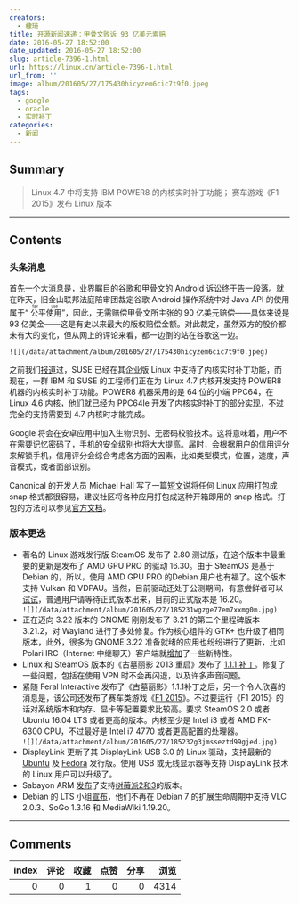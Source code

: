 ```yaml
---
creators:
  - 棣琦
title: 开源新闻速递：甲骨文败诉 93 亿美元索赔
date: 2016-05-27 18:52:00
date_updated: 2016-05-27 18:52:00
slug: article-7396-1.html
url: https://linux.cn/article-7396-1.html
url_from: ''
image: album/201605/27/175430hicyzem6cic7t9f0.jpeg
tags:
  - google
  - oracle
  - 实时补丁
categories:
  - 新闻
---
```


## Summary

> Linux 4.7 中将支持 IBM POWER8 的内核实时补丁功能；
> 赛车游戏《F1 2015》发布 Linux 版本

***

<!-- more -->

## Contents

### 头条消息

首先一个大消息是，业界瞩目的谷歌和甲骨文的 Android 诉讼终于告一段落。就在昨天，旧金山联邦法庭陪审团裁定谷歌 Android 操作系统中对 Java API 的使用属于“<ruby> 公平使用 <rp>  （ </rp> <rt>  fair use </rt> <rp>  ） </rp></ruby>”，因此，无需赔偿甲骨文所主张的 90 亿美元赔偿——具体来说是 93 亿美金——这是有史以来最大的版权赔偿金额。对此裁定，虽然双方的股价都未有大的变化，但从网上的评论来看，都一边倒的站在谷歌这一边。

`![](/data/attachment/album/201605/27/175430hicyzem6cic7t9f0.jpeg)`

之前我们[报道](https://linux.cn/article-7360-1.html)过，SUSE 已经在其企业版 Linux 中支持了内核实时补丁功能，而现在，一群 IBM 和 SUSE 的工程师们正在为 Linux 4.7 内核开发支持 POWER8 机器的内核实时补丁功能。POWER8 机器采用的是 64 位的小端 PPC64，在 Linux 4.6 内核，他们就已经为 PPC64le 开发了内核实时补丁的[部分实现](http://mpe.github.io/posts/2016/05/23/kernel-live-patching-for-ppc64le/)，不过完全的支持需要到 4.7 内核时才能完成。 

Google 将会在安卓应用中加入生物识别、无密码校验技术。这将意味着，用户不在需要记忆密码了，手机的安全级别也将大大提高。届时，会根据用户的信用评分来解锁手机，信用评分会综合考虑各方面的因素，比如类型模式，位置，速度，声音模式，或者面部识别。

Canonical 的开发人员 Michael Hall 写了一篇[短文](https://plus.google.com/+MichaelHall119/posts/AmShAYoJYmN?iem=4&gpawv=1&hl=en-US)说将任何 Linux 应用打包成 snap 格式都很容易，建议社区将各种应用打包成这种开箱即用的 snap 格式。打包的方法可以参见[官方文档](https://developer.ubuntu.com/en/snappy/build-apps/)。

### 版本更迭

* 著名的 Linux 游戏发行版 SteamOS 发布了 2.80 测试版，在这个版本中最重要的更新是发布了 AMD GPU PRO 的驱动 16.30。由于 SteamOS 是基于 Debian 的，所以，使用 AMD GPU PRO 的Debian 用户也有福了。这个版本支持 Vulkan 和 VDPAU。当然，目前驱动还处于公测期间，有意尝鲜者可以[试试](http://repo.steampowered.com/steamos/pool/non-free/a/amdgpu-pro-installer/)，普通用户请等待正式版本出来，目前的正式版本是 16.20。  
`![](/data/attachment/album/201605/27/185231wgzge77em7xxmg0m.jpg)`
* 正在迈向 3.22 版本的 GNOME 刚刚发布了 3.21 的第二个里程碑版本 3.21.2，对 Wayland 进行了多处修复。作为核心组件的 GTK+ 也升级了相同版本，此外，很多为 GNOME 3.22 准备就绪的应用也纷纷进行了更新，比如 Polari IRC（Internet 中继聊天）客户端就[增加](https://mail.gnome.org/archives/gnome-announce-list/2016-May/msg00014.html)了一些新特性。
* Linux 和 SteamOS 版本的《古墓丽影 2013 重启》发布了 [1.1.1 补丁](http://steamcommunity.com/app/203160/discussions/0/357287304420332226/)。修复了一些问题，包括在使用 VPN 时不会再闪退，以及许多声音问题。
* 紧随 Feral Interactive 发布了《古墓丽影》1.1.1补丁之后，另一个令人欣喜的消息是，该公司还发布了赛车类游戏《[F1 2015](http://store.steampowered.com/app/286570/)》。不过要运行《F1 2015》的话对系统版本和内存、显卡等配置要求比较高。要求 SteamOS 2.0 或者 Ubuntu 16.04 LTS 或者更高的版本。内核至少是 Intel i3 或者 AMD FX-6300 CPU，不过最好是 Intel i7 4770 或者更高配置的处理器。  
`![](/data/attachment/album/201605/27/185232g3jmsseztd99gjed.jpg)`
* DisplayLink 更新了其 DisplayLink USB 3.0 的 Linux 驱动，支持最新的 [Ubuntu](http://www.displaylink.com/downloads/ubuntu) 及 [Fedora](http://www.hadess.net/2016/05/blog-backlog-post-3-displaylink-based.html) 发行版。使用 USB 或无线显示器等支持 DisplayLink 技术的 Linux 用户可以升级了。
* Sabayon ARM [发布](http://www.sabayon.org/article/arm-meet-sabayon-sabayon-meet-arm)了支持[树莓派2和3](http://ftp.nluug.nl/os/Linux/distr/sabayonlinux/iso/monthly/Sabayon_Linux_16_armv7l_RPi_Base_8GB.img.xz)的版本。
* Debian 的 LTS 小组[宣布](https://lists.debian.org/debian-lts/2016/05/threads.html)，他们不再在 Debian 7 的扩展生命周期中支持 VLC 2.0.3、SoGo 1.3.16 和 MediaWiki 1.19.20。

***

## Comments


|   index |   评论 |   收藏 |   点赞 |   分享 |   浏览 |
|--------:|-------:|-------:|-------:|-------:|-------:|
|       0 |      0 |      1 |      0 |      0 |   4314 |
